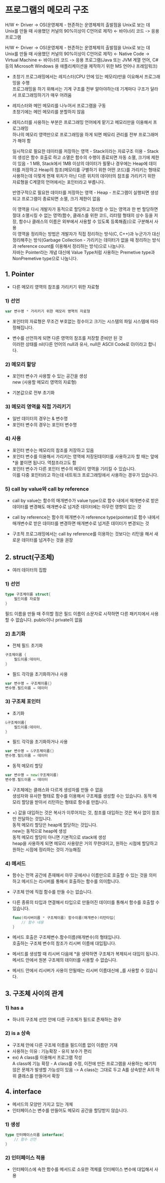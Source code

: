 # 프로그램의 메모리 구조  
H/W <- Driver -> OS(운영체제 - 현존하는 운영체제의 출발점을 Unix로 보는 데 Unix를 만들 때 사용했던 커널의 90%이상이 C언어로 제작) <- 바이너리 코드 -> 응용 프로그램  

H/W <- Driver -> OS(운영체제 - 현존하는 운영체제의 출발점을 Unix로 보는 데 Unix를 만들 때 사용했던 커널의 90%이상이 C언어로 제작) <- Native Code -> Virtual Machine <- 바이너리 코드 -> 응용 프로그램(Java 또는 JVM 계열 언어, C# 등의 Microsoft Windows 용 애플리케이션을 제작하기 위한 MS 언어나 프레임워크)  

* 초창기 프로그래밍에서는 레지스터(CPU 안에 있는 메모리)만을 이요해서 프로그래밍을 수행  
프로그래밍을 하기 위해서는 기계 구조를 전부 알아야하는데 기계마다 구조가 달라서 프로그래밍하기가 매우 어려움  

* 레지스터와 메인 메모리를 나누어서 프로그램을 구동  
    초창기에는 메인 메모리를 분할하지 않음  

* 레지스터를 사용하는 부분은 프로그래밍 언어에게 맡기고 메모리만을 이용해서 프로그래밍  
    하나의 메모리 영역만으로 프로그래밍을 하게 되면 메모리 관리를 전부 프로그래머가 해야 함  

    일시적으로 필요한 데이터를 저장하는 영역 - Stack이라는 자료구조 이용 - Stack의 생성은 함수 호출로 하고 소멸은 함수의 수행이 종료되면 자동 소멸, 크기에 제한이 있음 - 1 MB, Stack에서 1MB 이상의 데이터가 필욯나 경우에는 Heap에 데이터를 저장하고 Heap의 참조(메모리를 구별하기 위한 어떤 코드)를 가리키는 형태로 사용하는데 이렇게 현재 위치가 아닌 다른 위치의 데이터의 참조를 가리키기 위한 자료형을 C계열의 언어에서는 포인터라고 부릅니다.  

    반영구적으로 필요한 데이터를 저장하는 영역 - Heap - 프로그램이 실행되면 생성되고 프로그램이 종료되면 소멸, 크기 제한이 없음  
    
    이 영역을 다시 개발자가 동적으로 할당하고 정리할 수 있는 영역과 한 번 할당하면 절대 소멸시킬 수 없는 영역(함수, 클래스를 위한 코드, 리터럴 형태의 상수 등을 저장, 함수나 클래스의 이름은 외부에서 사용할 수 있도록 등록해줌)으로 구분해서 사용  
    이 영역을 정리하는 방법은 개발자가 직접 정리하는 방식(C, C++)과 누군가가 대신 정리해주는 방식(Garbage Collection - 가리키는 데이터가 없을 때 정리하는 방식과 reference count를 이용해서 정리하는 방식)으로 나눕니다.  
    자바는 Pointer라는 개념 대신에 Value Type처럼 사용하는 Premetive type과 NonPremetive type으로 나눕니다.  

## 1. Pointer   
* 다른 메모리 영역의 참조를 가리키기 위한 자료형  
### 1) 선언  
```go
var 변수명 * 가리키기 위한 메모리 영역의 자료형  
```  
* 포인터의 자료형은 무조건 부호없는 정수이고 크기는 시스템의 파일 시스템에 따라 정해집니다.  

* 변수를 선언하게 되면 다른 영역의 참조를 저장할 준비만 된 것  
    이러한 상태를 nil(다른 언어의 null과 유사, null은 ASCII Code로 0)이라고 합니다.  

### 2) 메모리 할당  
* 포인터 변수가 사용할 수 있는 공간을 생성  
new (사용할 메모리 영역의 자료형)

* 기본값으로 전부 초기화  

### 3) 메모리 영역을 직접 가리키기  
* 일반 데이터의 경우는 & 변수명  
* 포인터 변수의 경우는 포인터 변수명  

### 4) 사용  
* 포인터 변수는 메모리의 참조를 저장하고 있음  
* 포인터 변수를 이용해서 가리키는 영역에 저장된데이터를 사용하고자 할 때는 앞에 *을 붙이면 됩니다. 
    역참조라고도 함  
* 포인터 변수가 다른 포인터 변수의 메모리 영역을 기리킬 수 있습니다.  
    이를 다중 포인터라고 하는데 네트워크 프로그래밍에서 사용하는 경우가 있습니다.  

### 5) call by value와 call by reference  
* call by value는 함수의 매개변수가 value type으로 함수 내에서 매개변수로 받은 데이터를 변경해도 매개변수로 넘겨준 데이터에는 아무런 영향이 없는 것  

* call by reference는 함수의 매개변수가 reference type(pointer)로 함수 내에서 매개변수로 받은 데이터를 변경하면 매개변수로 넘겨준 데이터가 변경되는 것  

* 구조적 프로그래밍에서는 call by reference를 이용하는 것보다는 리턴을 해서 새로운 데이터를 넘겨주는 것을 권장  

## 2. struct(구조체)  
* 여러 데이터의 집합  

### 1) 선언
```go
type 구조체이름 struct{
    필드이름 자료형
}
```  
필드 이름을 만들 때 주의할 점은 필드 이름이 소문자로 시작하면 다른 패키지에서 사용할 수 없습니다.
public이나 private이 없음  

### 2) 초기화  
* 전체 필드 초기화
```go
구조체이름 {
    필드이름:데이터,
}
```  

* 필드 각각을 초기화하거나 사용  
```go
var 변수명 = 구조체이름{}
변수명.필드이름 = 데이터
```  

### 3) 구조체 포인터  
* 초기화
```go
&구조체이름{
    필드이름:데이터,
}
```  

* 필드 각각을 초기화하거나 사용  
```go
var 변수명 = &구조체이름{}
변수명.필드이름 = 데이터
```  

* 동적 메모리 할당  
```go
var 변수명 = new(구조체이름)
변수명.필드이름 = 데이터
```  

* 구조체에는 클래스와 다르게 생성자를 만들 수 없음  
    생성자와 유사한 형태로 함수를 이용해서 구조체를 생성할 수는 있습니다. 동적 메모리 할당을 받아서 리턴하는 형태로 함수를 만듭니다.  

* +)
    값을 대입하는 것은 복사가 이루어지는 것, 참조를 대입하는 것은 복사 없이 참조만 전달하는 것입니다.  
    동적 메모리 할당은 heap에 할당하는 것입니다.  
    new는 동적으로 heap에 생성  
    동적 메모리 할당이 아니면 기본적으로 stack에 생성  
    heap을 사용하게 되면 메모리 사용량은 거의 무한대이고, 원하는 시점에 할당하고 원하는 시점에 정리하는 것이 가능해짐  

### 4) 메서드  
* 함수는 전역 공간에 존재해서 아무 곳에서나 이름만으로 호출할 수 있는 것을 의미하고 메서드는 리시버를 통해서 호출하는 함수를 의미합니다.  
* 구조체 안에 직접 함수를 만들 수는 없습니다.  
* 다른 종류의 타입과 연결해서 타입으로 만들어진 데이터를 통해서 함수를 호출할 수 있습니다.  
    ```go
    func(리시버이름 * 구조체이름) 함수이름(매개변수)리턴타입{
        // 함수 내용
    }
    ```  

* 메서드 호출은 구조체변수.함수이름(매개변수)의 형태입니다.  
    호출하는 구조체 변수의 참조가 리시버 이름에 대입됩니다.  

* 메서드를 생성할 때 리시버 다음에 *을 생략하면 구조체가 복제되서 대입이 됩니다.  
    메서드 안에서 원본 구조체의 데이터를 사용할 수 없습니다.  

* 메서드 안에서 리시버가 사용이 안될때는 리시버 이름대신에 _를 사용할 수 있습니다.  

## 3. 구조체 사이의 관계  
### 1) has a  
* 하나의 구조체 선언 안에 다른 구조체가 필드로 존재하는 경우  

### 2) is a 상속  
* 구조체 안에 다른 구조체 이름을 필드이름 없이 이름만 기재
* 사용하는 이유 : 기능확장 - 유지 보수가 편리  
* ex) A class를 이용해서 프로그램 작성  
    A class에 기능 확장 - A class를 수정, 이전에 만든 프로그램을 사용하는 예기치 않은 문제가 발생할 가능성이 있음 -> A class는 그대로 두고 A를 상속받은 A의 하위 클래스를 만들어서 확장    

## 4. interface  
* 메서드의 모양만 가지고 있는 개체  
* 인터페이스는 변수를 만들어도 메모리 공간을 할당받지 않습니다.  

### 1) 생성  
```go
type 인터페이스이름 interface{
    // 함수 선언
}
```  

### 2) 인터페이스 적용  
* 인터페이스에 속한 함수를 메서드로 소유한 객체를 인터페이스 변수에 대입해서 사용  